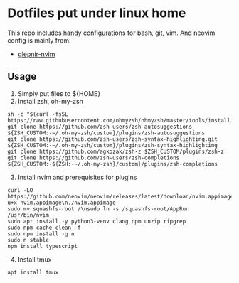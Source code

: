# Dotfiles put under linux home

This repo includes handy configurations for bash, git, vim.
And neovim config is mainly from:
* [glepnir-nvim](https://github.com/glepnir-nvim)

## Usage

1. Simply put files to ${HOME}
2. Install zsh, oh-my-zsh
```
sh -c "$(curl -fsSL https://raw.githubusercontent.com/ohmyzsh/ohmyzsh/master/tools/install.sh)"
git clone https://github.com/zsh-users/zsh-autosuggestions ${ZSH_CUSTOM:-~/.oh-my-zsh/custom}/plugins/zsh-autosuggestions
git clone https://github.com/zsh-users/zsh-syntax-highlighting.git ${ZSH_CUSTOM:-~/.oh-my-zsh/custom}/plugins/zsh-syntax-highlighting
git clone https://github.com/agkozak/zsh-z $ZSH_CUSTOM/plugins/zsh-z
git clone https://github.com/zsh-users/zsh-completions ${ZSH_CUSTOM:-${ZSH:-~/.oh-my-zsh}/custom}/plugins/zsh-completions
```
3. Install nvim and prerequisites for plugins
```
curl -LO https://github.com/neovim/neovim/releases/latest/download/nvim.appimage\nchmod u+x nvim.appimage\n./nvim.appimage
sudo mv squashfs-root /\nsudo ln -s /squashfs-root/AppRun /usr/bin/nvim
sudo apt install -y python3-venv clang npm unzip ripgrep
sudo npm cache clean -f
sudo npm install -g n
sudo n stable
npm install typescript
```
4. Install tmux
```
apt install tmux
```

